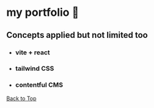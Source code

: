 <a name="custom_anchor_name"></a>

# my portfolio :briefcase:

## Concepts applied but not limited too

- ### vite + react
- ### tailwind CSS
- ### contentful CMS

[Back to Top](#custom_anchor_name)
